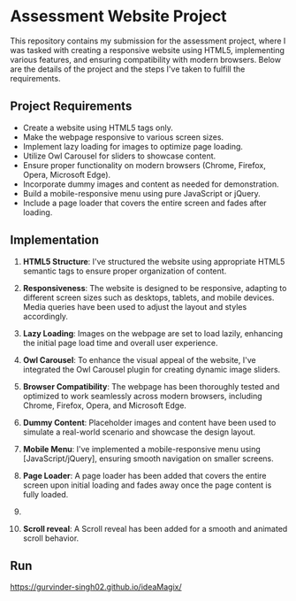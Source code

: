 # Assessment Website Project

This repository contains my submission for the assessment project, where I was tasked with creating a responsive website using HTML5, implementing various features, and ensuring compatibility with modern browsers. Below are the details of the project and the steps I've taken to fulfill the requirements.

## Project Requirements

- Create a website using HTML5 tags only.
- Make the webpage responsive to various screen sizes.
- Implement lazy loading for images to optimize page loading.
- Utilize Owl Carousel for sliders to showcase content.
- Ensure proper functionality on modern browsers (Chrome, Firefox, Opera, Microsoft Edge).
- Incorporate dummy images and content as needed for demonstration.
- Build a mobile-responsive menu using pure JavaScript or jQuery.
- Include a page loader that covers the entire screen and fades after loading.

## Implementation

1. **HTML5 Structure**: I've structured the website using appropriate HTML5 semantic tags to ensure proper organization of content.

2. **Responsiveness**: The website is designed to be responsive, adapting to different screen sizes such as desktops, tablets, and mobile devices. Media queries have been used to adjust the layout and styles accordingly.

3. **Lazy Loading**: Images on the webpage are set to load lazily, enhancing the initial page load time and overall user experience.

4. **Owl Carousel**: To enhance the visual appeal of the website, I've integrated the Owl Carousel plugin for creating dynamic image sliders.

5. **Browser Compatibility**: The webpage has been thoroughly tested and optimized to work seamlessly across modern browsers, including Chrome, Firefox, Opera, and Microsoft Edge.

6. **Dummy Content**: Placeholder images and content have been used to simulate a real-world scenario and showcase the design layout.

7. **Mobile Menu**: I've implemented a mobile-responsive menu using [JavaScript/jQuery], ensuring smooth navigation on smaller screens.

8. **Page Loader**: A page loader has been added that covers the entire screen upon initial loading and fades away once the page content is fully loaded.
9. 
10. **Scroll reveal**: A Scroll reveal  has been added for a smooth and animated scroll behavior.

## Run
https://gurvinder-singh02.github.io/ideaMagix/

